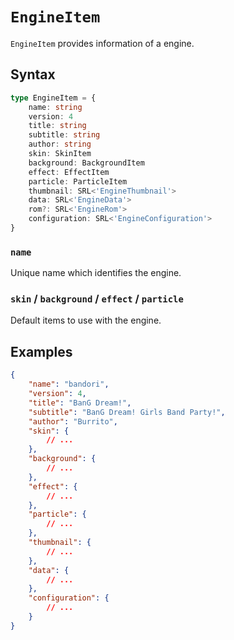 # `EngineItem`

`EngineItem` provides information of a engine.

## Syntax

```ts
type EngineItem = {
    name: string
    version: 4
    title: string
    subtitle: string
    author: string
    skin: SkinItem
    background: BackgroundItem
    effect: EffectItem
    particle: ParticleItem
    thumbnail: SRL<'EngineThumbnail'>
    data: SRL<'EngineData'>
    rom?: SRL<'EngineRom'>
    configuration: SRL<'EngineConfiguration'>
}
```

### `name`

Unique name which identifies the engine.

### `skin` / `background` / `effect` / `particle`

Default items to use with the engine.

## Examples

```json
{
    "name": "bandori",
    "version": 4,
    "title": "BanG Dream!",
    "subtitle": "BanG Dream! Girls Band Party!",
    "author": "Burrito",
    "skin": {
        // ...
    },
    "background": {
        // ...
    },
    "effect": {
        // ...
    },
    "particle": {
        // ...
    },
    "thumbnail": {
        // ...
    },
    "data": {
        // ...
    },
    "configuration": {
        // ...
    }
}
```
